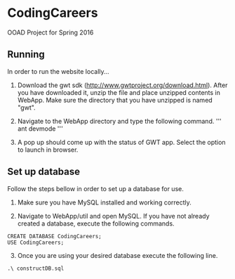 # CodingCareers
OOAD Project for Spring 2016

## Running
In order to run the website locally...

1. Download the gwt sdk (http://www.gwtproject.org/download.html). After you 
have downloaded it, unzip the file and place unzipped contents in WebApp. 
Make sure the directory that you have unzipped is named "gwt".

2. Navigate to the WebApp directory and type the following command.
'''
ant devmode
'''

3. A pop up should come up with the status of GWT app. Select the option to
launch in browser.

## Set up database
Follow the steps bellow in order to set up a database for use.

1. Make sure you have MySQL installed and working correctly.

2. Navigate to WebApp/util and open MySQL. If you have not already created
   a database, execute the following commands.

```
CREATE DATABASE CodingCareers;
USE CodingCareers;
```

3. Once you are using your desired database execute the following line.

```
.\ constructDB.sql
```
